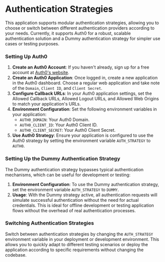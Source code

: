 # Authentication Strategies

This application supports modular authentication strategies, allowing you to choose or switch between different authentication providers according to your needs. Currently, it supports Auth0 for a robust, scalable authentication solution and a Dummy authentication strategy for simpler use cases or testing purposes.

### Setting Up Auth0

1. **Create an Auth0 Account**: If you haven't already, sign up for a free account at [Auth0's website](https://auth0.com).
2. **Create an Auth0 Application**: Once logged in, create a new application in the Auth0 dashboard. Choose a regular web application and take note of the `Domain`, `Client ID`, and `Client Secret`.
3. **Configure Callback URLs**: In your Auth0 application settings, set the Allowed Callback URLs, Allowed Logout URLs, and Allowed Web Origins to match your application's URLs.
4. **Environment Configuration**: Set the following environment variables in your application:
   - `AUTH0_DOMAIN`: Your Auth0 Domain.
   - `AUTH0_CLIENT_ID`: Your Auth0 Client ID.
   - `AUTH0_CLIENT_SECRET`: Your Auth0 Client Secret.
5. **Use Auth0 Strategy**: Ensure your application is configured to use the Auth0 strategy by setting the environment variable `AUTH_STRATEGY` to `AUTH0`.

### Setting Up the Dummy Authentication Strategy

The Dummy authentication strategy bypasses typical authentication mechanisms, which can be useful for development or testing:

1. **Environment Configuration**: To use the Dummy authentication strategy, set the environment variable `AUTH_STRATEGY` to `DUMMY`.
2. **Usage**: With the Dummy strategy active, all authentication requests will simulate successful authentication without the need for actual credentials. This is ideal for offline development or testing application flows without the overhead of real authentication processes.

### Switching Authentication Strategies

Switch between authentication strategies by changing the `AUTH_STRATEGY` environment variable in your deployment or development environment. This allows you to quickly adapt to different testing scenarios or deploy the application according to specific requirements without changing the codebase.
